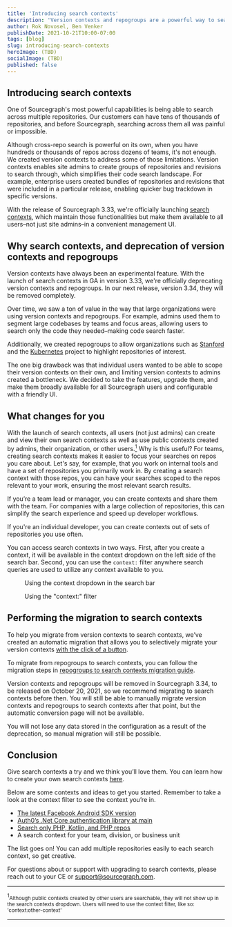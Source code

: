 ```yaml
---
title: 'Introducing search contexts'
description: 'Version contexts and repogroups are a powerful way to search across multiople repositories. To expand this functionality, we're releasing search contexts in Sourcegraph 3.33.'
author: Rok Novosel, Ben Venker
publishDate: 2021-10-21T10:00-07:00
tags: [blog]
slug: introducing-search-contexts
heroImage: (TBD)
socialImage: (TBD)
published: false
---
```


## Introducing search contexts

One of Sourcegraph's most powerful capabilities is being able to search across multiple repositories. Our customers can have tens of thousands of repositories, and before Sourcegraph, searching across them all was painful or impossible.

Although cross-repo search is powerful on its own, when you have hundreds or thousands of repos across dozens of teams, it's not enough. We created version contexts to address some of those limitations. Version contexts enables site admins to create groups of repositories and revisions to search through, which simplifies their code search landscape. For example, enterprise users created bundles of repositories and revisions that were included in a particular release, enabling quicker bug trackdown in specific versions.

With the release of Sourcegraph 3.33, we're officially launching [search contexts](https://docs.sourcegraph.com/code_search/how-to/search_contexts), which maintain those functionalities but make them available to all users–not just site admins–in a convenient management UI.

## Why search contexts, and deprecation of version contexts and repogroups

Version contexts have always been an experimental feature. With the launch of search contexts in GA in version 3.33, we're officially deprecating version contexts and repogroups. In our next release, version 3.34, they will be removed completely.

Over time, we saw a ton of value in the way that large organizations were using version contexts and repogroups. For example, admins used them to segment large codebases by teams and focus areas, allowing users to search only the code they needed–making code search faster.

Additionally, we created repogroups to allow organizations such as [Stanford](https://sourcegraph.com/stanford) and the [Kubernetes](https://sourcegraph.com/kubernetes) project to highlight repositories of interest.

The one big drawback was that individual users wanted to be able to scope their version contexts on their own, and limiting version contexts to admins created a bottleneck. We decided to take the features, upgrade them, and make them broadly available for all Sourcegraph users and configurable with a friendly UI.

## What changes for you

With the launch of search contexts, all users (not just admins) can create and view their own search contexts as well as use public contexts created by admins, their organization, or other users.<a href="#footnote-1"><sup>1</sup></a> Why is this useful? For teams, creating search contexts makes it easier to focus your searches on repos you care about. Let's say, for example, that you work on internal tools and have a set of repositories you primarily work in. By creating a search context with those repos, you can have your searches scoped to the repos relevant to your work, ensuring the most relevant search results.

If you’re a team lead or manager, you can create contexts and share them with the team. For companies with a large collection of repositories, this can simplify the search experience and speed up developer workflows.

If you're an individual developer, you can create contexts out of sets of repositories you use often.

You can access search contexts in two ways. First, after you create a context, it will be available in the context dropdown on the left side of the search bar. Second, you can use the `context:` filter anywhere search queries are used to utilize any context available to you.

<figure>
  <object role="image" data="https://storage.googleapis.com/sourcegraph-assets/blog/introducing-search-contexts/search-context-dropdown.png"></object>
  <figcaption>Using the context dropdown in the search bar</figcaption>
</figure>

<figure>
  <object role="image" data="https://storage.googleapis.com/sourcegraph-assets/blog/introducing-search-contexts/manual-search-context.png"></object>
  <figcaption>Using the "context:" filter</figcaption>
</figure>

## Performing the migration to search contexts

To help you migrate from version contexts to search contexts, we’ve created an automatic migration that allows you to selectively migrate your version contexts [with the click of a button](https://docs.sourcegraph.com/admin/how-to/converting-version-contexts-to-search-contexts).

To migrate from repogroups to search contexts, you can follow the migration steps in [repogroups to search contexts migration guide](https://docs.sourcegraph.com/code_search/how-to/convert_repository_groups_to_search_contexts).

Version contexts and repogroups will be removed in Sourcegraph 3.34, to be released on October 20, 2021, so we recommend migrating to search contexts before then. You will still be able to manually migrate version contexts and repogroups to search contexts after that point, but the automatic conversion page will not be available.

You will not lose any data stored in the configuration as a result of the deprecation, so manual migration will still be possible.

## Conclusion

Give search contexts a try and we think you’ll love them. You can learn how to create your own search contexts [here](https://docs.sourcegraph.com/code_search/how-to/search_contexts).

Below are some contexts and ideas to get you started. Remember to take a look at the context filter to see the context you’re in.

- [The latest Facebook Android SDK version](https://sourcegraph.com/search?q=context:%40benvenker/fb-android-sdk-v12.0.1+&patternType=literal_)
- [Auth0’s .Net Core authentication library at main](https://sourcegraph.com/search?q=context:%40benvenker/auth0/asp.net-core-auth+&patternType=literal)
- [Search only PHP, Kotlin, and PHP repos](https://sourcegraph.com/search?q=context:%40benvenker/langs+&patternType=literal)
- A search context for your team, division, or business unit

The list goes on! You can add multiple repositories easily to each search context, so get creative.

For questions about or support with upgrading to search contexts, please reach out to your CE or [support@sourcegraph.com](mailto:support@sourcegraph.com).

---

<a id="footnote-1"><sup>1</sup><small>Although public contexts created by other users are searchable, they will not show up in the search contexts dropdown. Users will need to use the context filter, like so: 'context:other-context'</small></a>

---
